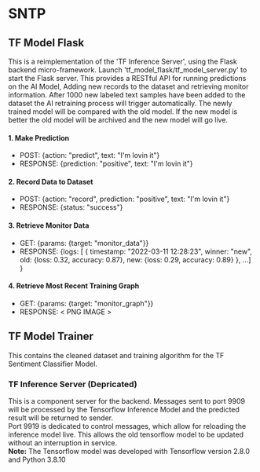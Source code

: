 # SNTP

## TF Model Flask

This is a reimplementation of the 'TF Inference Server', using the Flask backend micro-framework. Launch 'tf\_model\_flask/tf\_model\_server.py' to start the Flask server. This provides a RESTful API for running predictions on the AI Model, Adding new records to the dataset and retrieving monitor information. After 1000 new labeled text samples have been added to the dataset the AI retraining process will trigger automatically. The newly trained model will be compared with the old model. If the new model is better the old model will be archived and the new model will go live.

#### 1. Make Prediction
- POST:		{action: "predict", text: "I'm lovin it"}
- RESPONSE:	{prediction: "positive", text: "I'm lovin it"}

#### 2. Record Data to Dataset
- POST:		{action: "record", prediction: "positive", text: "I'm lovin it"}
- RESPONSE:	{status: "success"}

#### 3. Retrieve Monitor Data
- GET:		{params: {target: "monitor_data"}}
- RESPONSE:	{logs: [ { timestamp: "2022-03-11 12:28:23", winner: "new", old: {loss: 0.32, accuracy: 0.87}, new: {loss: 0.29, accuracy: 0.89} }, ...] }

#### 4. Retrieve Most Recent Training Graph
- GET:		{params: {target: "monitor_graph"}}
- RESPONSE:	< PNG IMAGE >

## TF Model Trainer

This contains the cleaned dataset and training algorithm for the TF Sentiment Classifier Model.

### TF Inference Server (Depricated)

This is a component server for the backend. Messages sent to port 9909 will be processed by the Tensorflow Inference Model and the predicted result will be returned to sender.<br />
Port 9919 is dedicated to control messages, which allow for reloading the inference model live. This allows the old tensorflow model to be updated without an interruption in service.<br />
**Note:**
The Tensorflow model was developed with Tensorflow version 2.8.0 and Python 3.8.10
